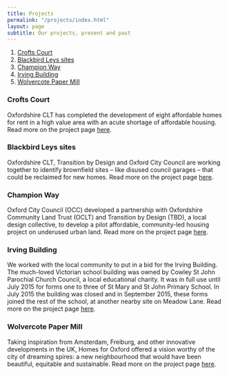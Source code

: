 ```yaml
---
title: Projects
permalink: "/projects/index.html"
layout: page
subtitle: Our projects, present and past
---
```


1. [Crofts Court](#crofts-court)
2. [Blackbird Leys sites](#blackbird-leys-sites)
3. [Champion Way](#champion-way)
4. [Irving Building](#Irving-building)
5. [Wolvercote Paper Mill](#wolvercote-paper-mill)


### Crofts Court

Oxfordshire CLT has completed the development of eight affordable homes for rent in a high value area with an acute shortage of affordable housing. Read more on the project page [here](/projects/crofts-court.md).

### Blackbird Leys sites

Oxfordshire CLT, Transition by Design and Oxford City Council are working together to identify brownfield sites – like disused council garages – that could be reclaimed for new homes. Read more on the project page [here](/projects/blackbird-leys-sites.md).

### Champion Way

Oxford City Council (OCC) developed a partnership with Oxfordshire Community Land Trust (OCLT) and Transition by Design (TBD), a local design collective, to develop a pilot affordable, community-led housing project on underused urban land. Read more on the project page [here](/projects/champion-way.md).

### Irving Building

We worked with the local community to put in a bid for the Irving Building. The much-loved Victorian school building was owned by Cowley St John Parochial Church Council, a local educational charity. It was in full use until July 2015 for forms one to three of St Mary and St John Primary School. In July 2015 the building was closed and in September 2015, these forms joined the rest of the school, at another nearby site on Meadow Lane. Read more on the project page [here](/projects/irving-building.md).

### Wolvercote Paper Mill

Taking inspiration from Amsterdam, Freiburg, and other innovative developments in the UK, Homes for Oxford offered a vision worthy of the city of dreaming spires: a new neighbourhood that would have been beautiful, equitable and sustainable. Read more on the project page [here](/projects/wolvercote-paper-mill.md).

